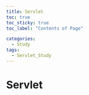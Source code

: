 ```yaml
---
title: Servlet
toc: true
toc_sticky: true
toc_label: "Contents of Page"

categories:
  - Study
tags:
  - Servlet_Study
---
```



# Servlet
